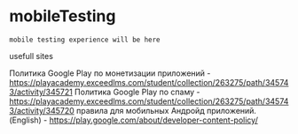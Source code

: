 # mobileTesting
```
mobile testing experience will be here
```
usefull sites

Политика Google Play по монетизации приложений - https://playacademy.exceedlms.com/student/collection/263275/path/345743/activity/345721
Политика Google Play по спаму -  https://playacademy.exceedlms.com/student/collection/263275/path/345743/activity/345720
правила для мобильных Андройд приложений. (English) - https://play.google.com/about/developer-content-policy/
